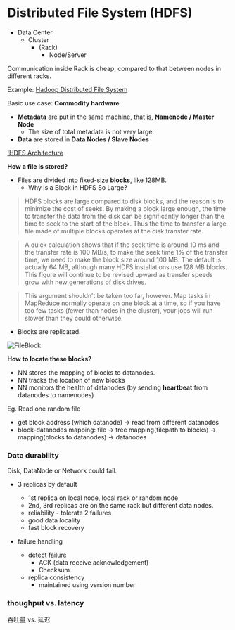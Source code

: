 <extoc></extoc>


# Distributed File System (HDFS)

- Data Center
    - Cluster
        - (Rack)
            - Node/Server

Communication inside Rack is cheap, compared to that between nodes in different racks.


Example: [Hadoop Distributed File System](https://hadoop.apache.org/docs/current/hadoop-project-dist/hadoop-hdfs/HdfsDesign.html)

Basic use case: **Commodity hardware**

- **Metadata** are put in the same machine, that is, **Namenode / Master Node**
    - The size of total metadata is not very large.
- **Data** are stored in **Data Nodes / Slave Nodes**

[!HDFS Architecture](http://hadoop.apache.org/docs/current/hadoop-project-dist/hadoop-hdfs/images/hdfsarchitecture.png)

**How a file is stored?**

- Files are divided into fixed-size **blocks**, like 128MB.
    - Why Is a Block in HDFS So Large?

> HDFS blocks are large compared to disk blocks, and the reason is to minimize the cost of seeks. By making a block large enough, the time to transfer the data from the disk can be significantly longer than the time to seek to the start of the block. Thus the time to transfer a large file made of multiple blocks operates at the disk transfer rate.

> A quick calculation shows that if the seek time is around 10 ms and the transfer rate is 100 MB/s, to make the seek time 1% of the transfer time, we need to make the block size around 100 MB. The default is actually 64 MB, although many HDFS installations use 128 MB blocks. This figure will continue to be revised upward as transfer speeds grow with new generations of disk drives.

>This argument shouldn’t be taken too far, however. Map tasks in MapReduce normally operate on one block at a time, so if you have too few tasks (fewer than nodes in the cluster), your jobs will run slower than they could otherwise.

- Blocks are replicated.

![FileBlock](http://hadoop.apache.org/docs/current/hadoop-project-dist/hadoop-hdfs/images/hdfsdatanodes.png)

**How to locate these blocks?**

- NN stores the mapping of blocks to datanodes.
- NN tracks the location of new blocks
- NN monitors the health of datanodes (by sending **heartbeat** from datanodes to namenodes)


Eg. Read one random file

- get block address (which datanode) -> read from different datanodes
- block-datanodes mapping: file -> tree mapping(filepath to blocks) -> mapping(blocks to datanodes) -> datanodes

### Data durability

Disk, DataNode or Network could fail.

- 3 replicas by default
    - 1st replica on local node, local rack or random node
    - 2nd, 3rd replicas are on the same rack but different data nodes.
    - reliability - tolerate 2 failures
    - good data locality
    - fast block recovery
    
- failure handling
    - detect failure
        - ACK (data receive acknowledgement)
        - Checksum
    - replica consistency
        - maintained using version number

### thoughput vs. latency

吞吐量 vs. 延迟

